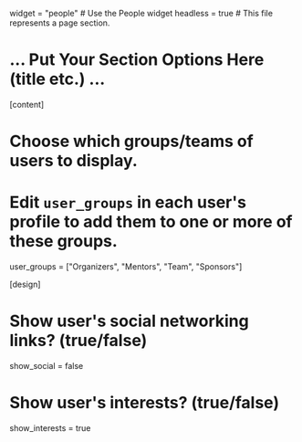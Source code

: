 
widget = "people"  # Use the People widget
headless = true  # This file represents a page section.

# ... Put Your Section Options Here (title etc.) ...

[content]
  # Choose which groups/teams of users to display.
  #   Edit `user_groups` in each user's profile to add them to one or more of these groups.
  user_groups = ["Organizers",
                 "Mentors",
                 "Team",
                 "Sponsors"]

[design]
  # Show user's social networking links? (true/false)
  show_social = false

  # Show user's interests? (true/false)
  show_interests = true